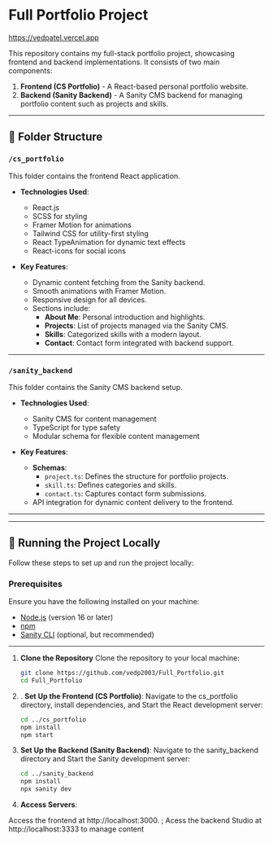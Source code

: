 # Full Portfolio Project

https://vedpatel.vercel.app

This repository contains my full-stack portfolio project, showcasing frontend and backend implementations. It consists of two main components:

1. **Frontend (CS Portfolio)** - A React-based personal portfolio website.
2. **Backend (Sanity Backend)** - A Sanity CMS backend for managing portfolio content such as projects and skills. 

---

## 📁 Folder Structure

### `/cs_portfolio`
This folder contains the frontend React application.

- **Technologies Used**:
  - React.js
  - SCSS for styling
  - Framer Motion for animations
  - Tailwind CSS for utility-first styling
  - React TypeAnimation for dynamic text effects
  - React-icons for social icons

- **Key Features**:
  - Dynamic content fetching from the Sanity backend.
  - Smooth animations with Framer Motion.
  - Responsive design for all devices.
  - Sections include:
    - **About Me**: Personal introduction and highlights.
    - **Projects**: List of projects managed via the Sanity CMS.
    - **Skills**: Categorized skills with a modern layout.
    - **Contact**: Contact form integrated with backend support.

---

### `/sanity_backend`
This folder contains the Sanity CMS backend setup.

- **Technologies Used**:
  - Sanity CMS for content management
  - TypeScript for type safety
  - Modular schema for flexible content management

- **Key Features**:
  - **Schemas**:
    - `project.ts`: Defines the structure for portfolio projects.
    - `skill.ts`: Defines categories and skills.
    - `contact.ts`: Captures contact form submissions.
  - API integration for dynamic content delivery to the frontend.

---

---

## 🚀 Running the Project Locally

Follow these steps to set up and run the project locally:

### **Prerequisites**
Ensure you have the following installed on your machine:
- [Node.js](https://nodejs.org/) (version 16 or later)
- [npm](https://www.npmjs.com/) 
- [Sanity CLI](https://www.sanity.io/docs/getting-started-with-sanity-cli) (optional, but recommended)

---

1. **Clone the Repository**
    Clone the repository to your local machine:
    ```bash
    git clone https://github.com/vedp2003/Full_Portfolio.git
    cd Full_Portfolio
   
2. . **Set Up the Frontend (CS Portfolio)**:
   Navigate to the cs_portfolio directory, install dependencies, and Start the React development server:
   ```bash
   cd ../cs_portfolio
   npm install
   npm start

3. **Set Up the Backend (Sanity Backend)**:
   Navigate to the sanity_backend directory and Start the Sanity development server:
    ```bash
    cd ../sanity_backend
    npm install
    npx sanity dev
    
4. **Access Servers**:
   
  Access the frontend at http://localhost:3000. ; Acess the backend Studio at http://localhost:3333 to manage content


